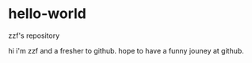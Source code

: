 # hello-world
zzf's repository

hi 
i'm zzf and a fresher to github.
hope to have a funny jouney at github.
